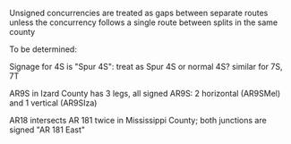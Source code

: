 Unsigned concurrencies are treated as gaps between separate routes unless the concurrency follows a single route between splits in the same county

To be determined:

Signage for 4S is "Spur 4S": treat as Spur 4S or normal 4S?
similar for 7S, 7T

AR9S in Izard County has 3 legs, all signed AR9S: 2 horizontal (AR9SMel) and 1 vertical (AR9SIza)

AR18 intersects AR 181 twice in Mississippi County; both junctions are signed "AR 181 East"


